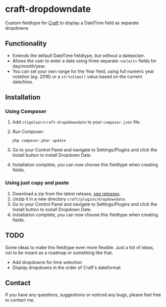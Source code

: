# craft-dropdowndate
Custom fieldtype for [Craft](https://craftcms.com/) to display a DateTime field as separate dropdowns

## Functionality

* Extends the default DateTime fieldtype, but without a datepicker.
* Allows the user to enter a date using three separate `<select>` fields for day/month/year.
* You can set your own range for the Year field, using full numeric year notation (eg. 2016) or a `strtotime()` value based on the current date/time.

## Installation

### Using Composer

1. Add `ctigelaar/craft-dropddowndate` to your `composer.json` file.
2. Run Composer:

	```
	php composer.phar update
	```
3. Go to your Control Panel and navigate to Settings/Plugins and click the Install button to install Dropdown Date.
4. Installation complete, you can now choose this fieldtype when creating fields.

### Using just copy and paste

1. Download a zip from the latest release, [see releases](releases).
2. Unzip it in a new directory `craft/plugins/dropdowndate`.
3. Go to your Control Panel and navigate to Settings/Plugins and click the Install button to install Dropdown Date.
4. Installation complete, you can now choose this fieldtype when creating fields.

## TODO
Some ideas to make this fieldtype even more flexible. Just a list of ideas, not to be meant as a roadmap or something like that.

* Add dropdowns for time selection
* Display dropdowns in the order of Craft's dateformat


## Contact
If you have any questions, suggestions or noticed any bugs, please feel free to contact me.
